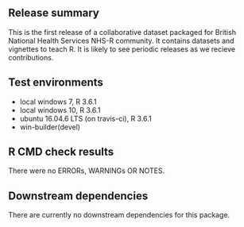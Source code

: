 ## Release summary
This is the first release of a collaborative dataset packaged for British National Health Services NHS-R community. It contains datasets and vignettes to teach R.  It is likely to see periodic releases as we recieve contributions.

## Test environments
* local windows 7, R 3.6.1
* local windows 10, R 3.6.1
* ubuntu 16.04.6 LTS (on travis-ci), R 3.6.1
* win-builder(devel)


## R CMD check results
There were no ERRORs, WARNINGs OR NOTES.

## Downstream dependencies
There are currently no downstream dependencies for this package.
